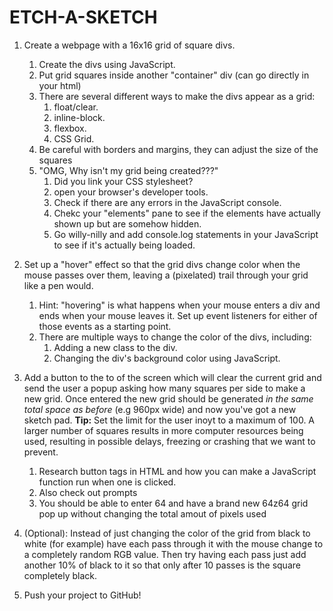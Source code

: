 # ETCH-A-SKETCH

1. Create a webpage with a 16x16 grid of square divs.
    1. Create the divs using JavaScript.
    2. Put grid squares inside another "container" div (can go directly in your html)
    3. There are several different ways to make the divs appear as a grid:
        1. float/clear.
        2. inline-block.
        3. flexbox.
        4. CSS Grid.
    4. Be careful with borders and margins, they can adjust the size of the squares
    5. "OMG, Why isn't my grid being created???"
        1. Did you link your CSS stylesheet?
        2. open your browser's developer tools.
        3. Check if there are any errors in the JavaScript console.
        4. Chekc your "elements" pane to see if the elements have actually shown up but are somehow hidden.
        5. Go willy-nilly and add console.log statements in your JavaScript to see if it's actually being loaded.
 
2. Set up a "hover" effect so that the grid divs change color when the mouse passes over them, leaving a (pixelated) trail through your grid like a pen would.
    1. Hint: "hovering" is what happens when your mouse enters a div and ends when your mouse leaves it. Set up event listeners for either of those events as a starting point.
    2. There are multiple ways to change the color of the divs, including:
        1. Adding a new class to the div.
        2. Changing the div's background color using JavaScript.

3. Add a button to the to of the screen which will clear the current grid and send the user a popup asking how many squares per side to make a new grid. Once entered the new grid should be generated *in the same total space as before* (e.g 960px wide) and now you've got a new sketch pad. **Tip:** Set the limit for the user inoyt to a maximum of 100. A larger number of squares results in more computer resources being used, resulting in possible delays, freezing or crashing that we want to prevent.
    1. Research button tags in HTML and how you can make a JavaScript function run when one is clicked.
    2. Also check out prompts
    3. You should be able to enter 64 and have a brand new 64z64 grid pop up without changing the total amout of pixels used

4. (Optional): Instead of just changing the color of the grid from black to white (for example) have each pass through it with the mouse change to a completely random RGB value. Then try having each pass just add another 10% of black to it so that only after 10 passes is the square completely black.

5. Push your project to GitHub!
